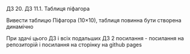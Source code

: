 ДЗ 20. ДЗ 11.1. Таблиця піфагора

Вивести таблицю Піфагора (10×10), таблиця повинна бути створена динамічно

При здачі цього ДЗ і всіх подальших ДЗ 2 посилання - посилання на репозиторій і посилання на сторінку на github pages

